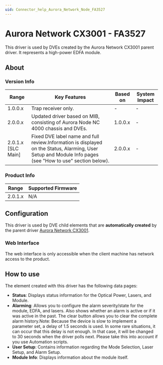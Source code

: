 ```yaml
---
uid: Connector_help_Aurora_Network_Node_FA3527
---
```


# Aurora Network CX3001 - FA3527

This driver is used by DVEs created by the Aurora Network CX3001 parent driver. It represents a high-power EDFA module.

## About

### Version Info

| **Range**            | **Key Features**                                                                                                                                          | **Based on** | **System Impact** |
|----------------------|-----------------------------------------------------------------------------------------------------------------------------------------------------------|--------------|-------------------|
| 1.0.0.x              | Trap receiver only.                                                                                                                                       | \-           | \-                |
| 2.0.0.x              | Updated driver based on MIB, consisting of Aurora Node NC 4000 chassis and DVEs.                                                                          | 1.0.0.x      | \-                |
| 2.0.1.x \[SLC Main\] | Fixed DVE label name and full review.Information is displayed on the Status, Alarming, User Setup and Module Info pages (see "How to use" section below). | 2.0.0.x      | \-                |

### Product Info

| **Range** | **Supported Firmware** |
|-----------|------------------------|
| 2.0.1.x   | N/A                    |

## Configuration

This driver is used by DVE child elements that are **automatically created** by the parent driver [Aurora Network CX3001](xref:Connector_help_Aurora_Network_CX3001).

### Web Interface

The web interface is only accessible when the client machine has network access to the product.

## How to use

The element created with this driver has the following data pages:

- **Status**: Displays status information for the Optical Power, Lasers, and Module.
- **Alarming**: Allows you to configure the alarm severity/state for the module, EDFA, and lasers. Also shows whether an alarm is active or if it was active in the past. The clear button allows you to clear the complete alarm history.Note: Because the device is slow to implement a parameter set, a delay of 1.5 seconds is used. In some rare situations, it can occur that this delay is not enough. In that case, it will be changed to 30 seconds when the driver polls next. Please take this into account if you use Automation scripts.
- **User Setup**: Contains information regarding the Mode Selection, Laser Setup, and Alarm Setup.
- **Module Info**: Displays information about the module itself.
